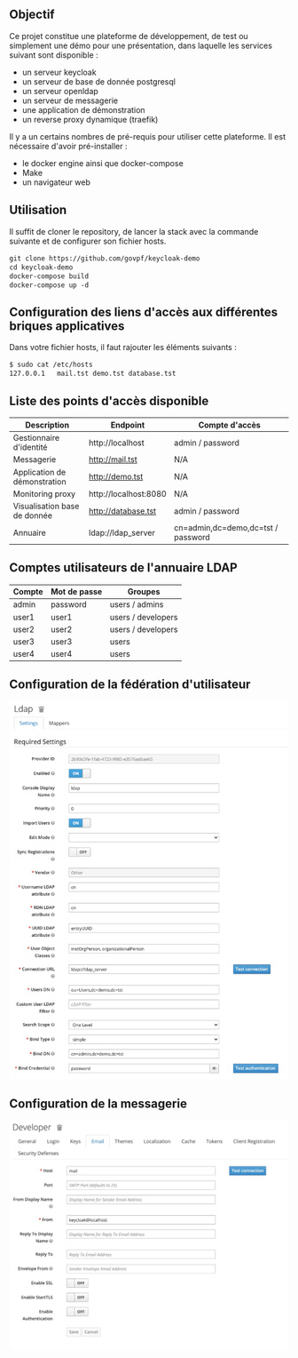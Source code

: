 ## Objectif

Ce  projet constitue une plateforme de développement, de test ou simplement une démo pour une présentation, dans laquelle les services suivant sont disponible :

* un serveur keycloak
* un serveur de base de donnée postgresql
* un serveur openldap
* un serveur de messagerie
* une application de démonstration
* un reverse proxy dynamique (traefik)

Il y a un certains nombres de pré-requis pour utiliser cette plateforme. Il est nécessaire d'avoir pré-installer :

* le docker engine ainsi que docker-compose
* Make
* un navigateur web

## Utilisation

Il suffit de cloner le repository, de lancer la stack avec la commande suivante et de configurer son fichier hosts.

```
git clone https://github.com/govpf/keycloak-demo
cd keycloak-demo
docker-compose build
docker-compose up -d
```

## Configuration des liens d'accès aux différentes briques applicatives

Dans votre fichier hosts, il faut rajouter les éléments suivants :

```
$ sudo cat /etc/hosts
127.0.0.1   mail.tst demo.tst database.tst
```

## Liste des points d'accès disponible

| Description | Endpoint | Compte d'accès |
| - | - | - |
| Gestionnaire d'identité | http://localhost | admin / password |
| Messagerie | http://mail.tst | N/A |
| Application de démonstration | http://demo.tst | N/A |
| Monitoring proxy | http://localhost:8080 | N/A |
| Visualisation base de donnée | http://database.tst | admin / password |
| Annuaire | ldap://ldap_server | cn=admin,dc=demo,dc=tst / password |

## Comptes utilisateurs de l'annuaire LDAP

| Compte | Mot de passe | Groupes |
| - | - | - |
| admin | password | users / admins |
| user1 | user1 | users / developers |
| user2 | user2 | users / developers |
| user3 | user3 | users |
| user4 | user4 | users |

## Configuration de la fédération d'utilisateur

![User federation](screenshot/ldap_config.jpg)

## Configuration de la messagerie

![Mail configuration](screenshot/mail_config.jpg)
